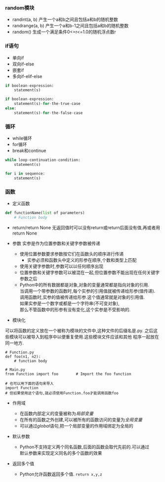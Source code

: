 
### random模块

+ randint(a, b) 产生一个a和b之间且包括a和b的随机整数
+ randrange(a, b) 产生一个a和b-1之间且包括a和b的随机整数
+ random() 生成一个满足条件0<=r<=1.0的随机浮点数r

### if语句

- 单向if
- 双向if-else
- 嵌套if
- 多向if-elif-else

```python
if boolean-expression:
	statement(s)

if boolean-expression:
	statement(s)-for-the-true-case
else:
	statement(s)-for-the-false-case
```

### 循环

- while循环
- for循环
- break和continue

```python
while loop-continuation-condition:
	statement(s)

for i in sequence:
	statement(s)
```

### 函数

- 定义函数

```python
def functionName(list of parameters)
	# Function body
```

- return/return None
	无返回值时可以没有return或return后面没有值,再或者用return None

- 参数
	实参是作为位置参数和关键字参数被传递
	* 使用位置参数要求参数按它们在函数头的顺序进行传递
		+ 实参必须和函数头中定义的形参在顺序,个数和类型上匹配
	* 使用关键字参数时,参数可以以任何顺序出现
	* 位置参数和关键字参数可以被混在一起,但位置参数不能出现在任何关键字参数之后
	* Python中的所有数据都是对象,对象的变量通常都是指向对象的引用.  
	  当调用一个带参数的函数时,每个实参的引用值就被传递给形参(值传递).  
	  调用函数时,实参的值被传递给形参.这个值通常就是对象的引用值.  
	  如果实参是一个数字或都是一个字符串(不可变对象),  
	  那么不管函数中的形参有没有变化,这个实参是不受影响的.

- 模块化

可以将函数的定义放在一个被称为模块的文件中,这种文件的后缀名是.py.
之后这些模块可以被导入到程序中以便重复使用.这些模块文件应该和其他
程序一起放在同一地方.

```
# Function.py
def foo(n1, n2):
	# function body

# Main.py
from Function import foo		# Import the foo function

# 也可以用下面的语句来导入
import Function
# 但如果使用这个语句,就必须使用Function.foo才能调用函数foo
```

- 作用域
	+ 在函数内部定义的变量被称为*局部变量*
	+ 在所有的函数之外创建,可以被所有的函数访问的变量为*全局变量*
	+ 可以通过*global*语句,把一个局部变量的作用域绑定为全局的

- 默认参数
	+ Python不支持定义两个同名函数,后面的函数会取代先前的.可以通过  
	  默认参数来实现定义同名的多个函数的效果

- 返回多个值
	+ Python允许函数返回多个值. `return x,y,z`
	